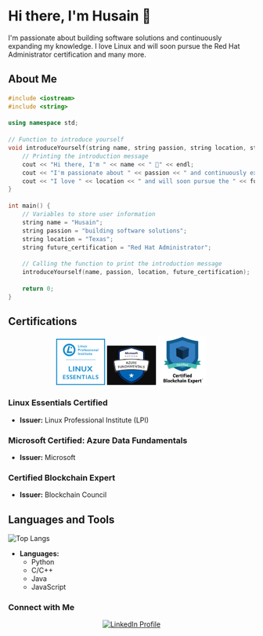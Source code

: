 # Hi there, I'm Husain 👋

I'm passionate about building software solutions and continuously expanding my knowledge. I love Linux and will soon pursue the Red Hat Administrator certification and many more.

## About Me

```c++
#include <iostream>
#include <string>

using namespace std;

// Function to introduce yourself
void introduceYourself(string name, string passion, string location, string future_certification) {
    // Printing the introduction message
    cout << "Hi there, I'm " << name << " 👋" << endl;
    cout << "I'm passionate about " << passion << " and continuously expanding my knowledge." << endl;
    cout << "I love " << location << " and will soon pursue the " << future_certification << " certification and many more." << endl;
}

int main() {
    // Variables to store user information
    string name = "Husain";
    string passion = "building software solutions";
    string location = "Texas";
    string future_certification = "Red Hat Administrator";

    // Calling the function to print the introduction message
    introduceYourself(name, passion, location, future_certification);

    return 0;
}

```
## Certifications

<div align="center">
  <img src="https://github.com/HusainCode/HusainCode/blob/main/Images/Essentials-Linux_250_0.webp" alt="Linux Essentials Certified" width="100" />
  <img src="https://github.com/HusainCode/HusainCode/blob/main/Images/azuredata.jpg" alt="Microsoft Certified: Azure Data Fundamentals" width="100" />
  <img src="https://github.com/HusainCode/HusainCode/blob/main/Images/blcokchain.png" alt="Certified Blockchain Expert" width="100" />
</div>

### Linux Essentials Certified
- **Issuer:** Linux Professional Institute (LPI)

### Microsoft Certified: Azure Data Fundamentals
- **Issuer:** Microsoft

### Certified Blockchain Expert
- **Issuer:** Blockchain Council

## Languages and Tools

![Top Langs](https://github-readme-stats.vercel.app/api/top-langs/?username=HusainCode&layout=compact&theme=radical)

- **Languages:**
  - Python
  - C/C++
  - Java
  - JavaScript

### Connect with Me
<div align="center">
  <a href="https://www.linkedin.com/in/husain-alshaikhahmed-a6892617b">
    <img src="https://img.shields.io/badge/LinkedIn-blue?style=flat&logo=linkedin&logoColor=white" alt="LinkedIn Profile" />
  </a>
</div>
